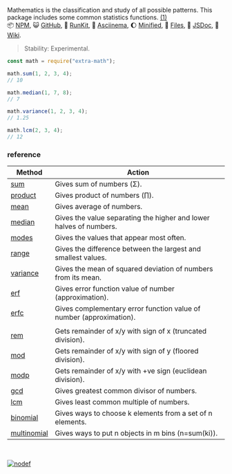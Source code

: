 Mathematics is the classification and study of all possible patterns.
This package includes some common statistics functions. [(1)]<br>
:package: [NPM](https://www.npmjs.com/package/extra-math),
:smiley_cat: [GitHub](https://github.com/orgs/nodef/packages?repo_name=extra-math),
:running: [RunKit](https://npm.runkit.com/extra-math),
:vhs: [Asciinema](https://asciinema.org/a/337174),
:moon: [Minified](https://www.npmjs.com/package/extra-math.min),
:scroll: [Files](https://unpkg.com/extra-math/),
:newspaper: [JSDoc](https://nodef.github.io/extra-math/),
:blue_book: [Wiki](https://github.com/nodef/extra-math/wiki/).

> Stability: Experimental.

```javascript
const math = require("extra-math");

math.sum(1, 2, 3, 4);
// 10

math.median(1, 7, 8);
// 7

math.variance(1, 2, 3, 4);
// 1.25

math.lcm(2, 3, 4);
// 12
```

### reference

| Method        | Action                                                              |
| ------------- | ------------------------------------------------------------------- |
| [sum]         | Gives sum of numbers (Σ).                                           |
| [product]     | Gives product of numbers (∏).                                       |
| [mean]        | Gives average of numbers.                                           |
| [median]      | Gives the value separating the higher and lower halves of numbers.  |
| [modes]       | Gives the values that appear most often.                            |
| [range]       | Gives the difference between the largest and smallest values.       |
| [variance]    | Gives the mean of squared deviation of numbers from its mean.       |
| [erf]         | Gives error function value of number (approximation).               |
| [erfc]        | Gives complementary error function value of number (approximation). |
|               |
| [rem]         | Gets remainder of x/y with sign of x (truncated division).          |
| [mod]         | Gets remainder of x/y with sign of y (floored division).            |
| [modp]        | Gets remainder of x/y with +ve sign (euclidean division).           |
| [gcd]         | Gives greatest common divisor of numbers.                           |
| [lcm]         | Gives least common multiple of numbers.                             |
| [binomial]    | Gives ways to choose k elements from a set of n elements.           |
| [multinomial] | Gives ways to put n objects in m bins (n=sum(ki)).                  |

<br>

[![nodef](https://merferry.glitch.me/card/extra-math.svg)](https://nodef.github.io)

[(1)]: https://en.wikipedia.org/wiki/Walter_Warwick_Sawyer
[sum]: https://github.com/nodef/extra-math/wiki/sum
[product]: https://github.com/nodef/extra-math/wiki/product
[mean]: https://github.com/nodef/extra-math/wiki/mean
[median]: https://github.com/nodef/extra-math/wiki/median
[modes]: https://github.com/nodef/extra-math/wiki/modes
[range]: https://github.com/nodef/extra-math/wiki/range
[variance]: https://github.com/nodef/extra-math/wiki/variance
[gcd]: https://github.com/nodef/extra-math/wiki/gcd
[lcm]: https://github.com/nodef/extra-math/wiki/lcm
[binomial]: https://github.com/nodef/extra-math/wiki/binomial
[multinomial]: https://github.com/nodef/extra-math/wiki/multinomial
[erf]: https://github.com/nodef/extra-math/wiki/erf
[erfc]: https://github.com/nodef/extra-math/wiki/erfc
[rem]: https://github.com/nodef/extra-math/wiki/rem
[mod]: https://github.com/nodef/extra-math/wiki/mod
[modp]: https://github.com/nodef/extra-math/wiki/modp
